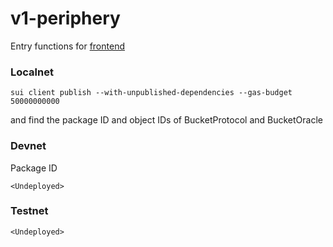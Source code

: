 # v1-periphery
Entry functions for [frontend](https://bucketprotocol.io/)

### Localnet
```
sui client publish --with-unpublished-dependencies --gas-budget 50000000000
```
and find the package ID and object IDs of BucketProtocol and BucketOracle

### Devnet
Package ID
```
<Undeployed>
```

### Testnet
```
<Undeployed>
```
